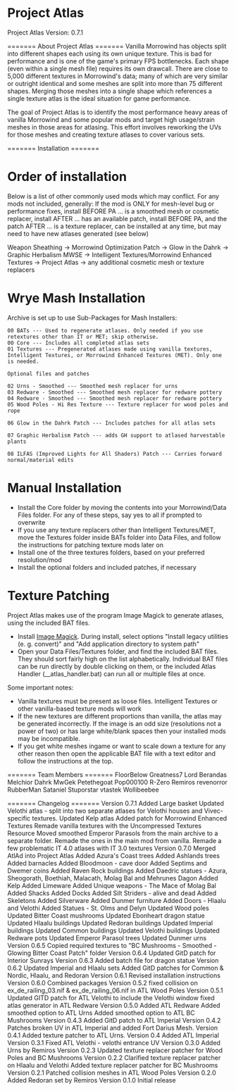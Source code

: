 # Project Atlas

Project Atlas
Version: 0.7.1

======= About Project Atlas  =======
Vanilla Morrowind has objects split into different shapes each using its own unique texture. This is bad for performance and is one of the game's primary FPS bottlenecks. Each shape (even within a single mesh file) requires its own drawcall. There are close to 5,000 different textures in Morrowind's data; many of which are very similar or outright identical and some meshes are split into more than 75 different shapes. Merging those meshes into a single shape which references a single texture atlas is the ideal situation for game performance.

The goal of Project Atlas is to identify the most performance heavy areas of vanilla Morrowind and some popular mods and target high usage/strain meshes in those areas for atlasing. This effort involves reworking the UVs for those meshes and creating texture atlases to cover various sets.

======= Installation =======

Order of
installation
==============

Below is a list of other commonly used mods which may conflict. For any mods not included, generally:
If the mod is ONLY for mesh-level bug or performance fixes, install BEFORE PA
... is a smoothed mesh or cosmetic replacer, install AFTER
... has an available patch, install BEFORE PA, and the patch AFTER
... is a texture replacer, can be installed at any time, but may need to have new atlases generated (see below)

Weapon Sheathing -> Morrowind Optimization Patch -> Glow in the Dahrk -> Graphic Herbalism MWSE -> Intelligent Textures/Morrowind Enhanced Textures -> Project Atlas -> any additional cosmetic mesh or texture replacers

Wrye Mash
Installation
==============

Archive is set up to use Sub-Packages for Mash Installers:

	00 BATs --- Used to regenerate atlases. Only needed if you use retextures other than IT or MET; skip otherwise. 
	00 Core --- Includes all completed atlas sets
	01 Textures --- Pregenerated atlases made using vanilla textures, Intelligent Textures, or Morrowind Enhanced Textures (MET). Only one is needed.

	Optional files and patches

	02 Urns - Smoothed --- Smoothed mesh replacer for urns
	03 Redware - Smoothed --- Smoothed mesh replacer for redware pottery
	04 Redware - Smoothed --- Smoothed mesh replacer for redware pottery
	05 Wood Poles - Hi Res Texture --- Texture replacer for wood poles and rope
	
	06 Glow in the Dahrk Patch --- Includes patches for all atlas sets

	07 Graphic Herbalism Patch --- adds GH support to atlased harvestable plants

	08 ILFAS (Improved Lights for All Shaders) Patch --- Carries forward normal/material edits

Manual
Installation
==============

- Install the Core folder by moving the contents into your Morrowind/Data Files folder. For any of these steps, say yes to all if prompted to overwrite
- If you use any texture replacers other than Intelligent Textures/MET, move the Textures folder inside BATs folder into Data Files, and follow the instructions for patching texture mods later on
- Install one of the three textures folders, based on your preferred resolution/mod
- Install the optional folders and included patches, if necessary

Texture 
Patching
==============

Project Atlas makes use of the program Image Magick to generate atlases, using the included BAT files. 

- Install [Image Magick](https://www.imagemagick.org/script/download.php). During install, select options "Install legacy utilities (e. g. convert)" and "Add application directory to system path"
- Open your Data Files/Textures folder, and find the included BAT files. They should sort fairly high on the list alphabetically. Individual BAT files can be run directly by double clicking on them, or the included Atlas Handler (__atlas_handler.bat) can run all or multiple files at once.

Some important notes:
- Vanilla textures must be present as loose files. Intelligent Textures or other vanilla-based texture mods will work
- If the new textures are different proportions than vanilla, the atlas may be generated incorrectly. If the image is an odd size (resolutions not a power of two) or has large white/blank spaces then your installed mods may be incompatible.
- If you get white meshes ingame or want to scale down a texture for any other reason then open the applicable BAT file with a text editor and follow the instructions at the top.

======= Team Members =======
FloorBelow
Greatness7
Lord Berandas
Melchior Dahrk
MwGek
Petethegoat
Pop000100
R-Zero
Remiros
revenorror
RubberMan
Sataniel
Stuporstar
vtastek
Wollibeebee

======= Changelog =======
Version 0.7.1
	Added Large basket 
	Updated Velothi atlas - split into two separate atlases for Velothi houses and Vivec-specific textures. 
	Updated Kelp atlas
	Added patch for Morrowind Enhanced Textures
	Remade vanilla textures with the Uncompressed Textures Resource
	Moved smoothed Emperor Parasols from the main archive to a separate folder. Remade the ones in the main mod from vanilla.
	Remade a few problematic IT 4.0 atlases with IT 3.0 textures
Version 0.7.0
	Merged AtlAd into Project Atlas
	Added Azura's Coast trees
	Added Ashlands trees
	Added barnacles
	Added Bloodmoon - cave door
	Added Septims and Dwemer coins
	Added Raven Rock buildings
	Added Daedric statues - Azura, Sheogorath, Boethiah, Malacath, Molag Bal and Mehrunes Dagon
	Added Kelp
	Added Limeware
	Added Unique weapons - The Mace of Molag Bal
	Added Shacks
	Added Docks
	Added Silt Striders - alive and dead
	Added Skeletons
	Added Silverware
	Added Dunmer furniture
	Added Doors - Hlaalu and Velothi
	Added Statues - St. Olms and Delyn
	Updated Wood poles
	Updated Bitter Coast mushrooms
	Updated Ebonheart dragon statue
	Updated Hlaalu buildings
	Updated Redoran buildings
	Updated Imperial buildings
	Updated Common buildings
	Updated Velothi buildings
	Updated Redware pots
	Updated Emperor Parasol trees
	Updated Dunmer urns
Version 0.6.5
	Copied required textures to "BC Mushrooms - Smoothed - Glowing Bitter Coast Patch" folder
Version 0.6.4
	Updated GitD patch for Interior Sunrays
Version 0.6.3
	Added batch file for dragon statue
Version 0.6.2
	Updated Imperial and Hlaalu sets
	Added GitD patches for Common & Nordic, Hlaalu, and Redoran
Version 0.6.1
	Revised installation instructions
Version 0.6.0
	Combined packages
Version 0.5.2
	fixed collision on ex_de_railing_03.nif & ex_de_railing_06.nif in ATL Wood Poles
Version 0.5.1
	Updated GITD patch for ATL Velothi to include the Velothi window
	fixed atlas generator in ATL Redware
Version 0.5.0
	Added ATL Redware
	Added smoothed option to ATL Urns
	Added smoothed option to ATL BC Mushrooms
Version 0.4.3
	Added GitD patch to ATL Imperial
Version 0.4.2
	Patches broken UV in ATL Imperial and added Fort Darius Mesh.
Version 0.4.1
	Added texture patcher to ATL Urns.
Version 0.4
	Added ATL Imperial
Version 0.3.1
	Fixed ATL Velothi - velothi entrance UV
Version 0.3.0
	Added Urns by Remiros
Version 0.2.3
	Updated texture replacer patcher for Wood Poles and BC Mushrooms
Version 0.2.2
	Clarified texture replacer patcher on Hlaalu and Velothi
	Added texture replacer patcher for BC Mushrooms
Version 0.2.1
	Patched collision meshes in ATL Wood Poles
Version 0.2.0
	Added Redoran set by Remiros
Version 0.1.0
	Initial release